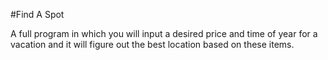 #Find A Spot

A full program in which you will input a desired price and time of year for a vacation and it will figure out the best location based on these items.
